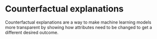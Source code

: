 # Counterfactual explanations
Counterfactual explanations are a way to make machine learning models more
transparent by showing how attributes need to be changed to get a different desired outcome.